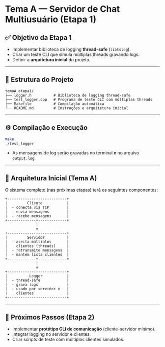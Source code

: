 # Tema A — Servidor de Chat Multiusuário (Etapa 1)

## ✅ Objetivo da Etapa 1
- Implementar biblioteca de logging **thread-safe** (`libtslog`).
- Criar um teste CLI que simula múltiplas threads gravando logs.
- Definir a **arquitetura inicial** do projeto.

---

## 📂 Estrutura do Projeto
```
temaA_etapa1/
├── logger.h          # Biblioteca de logging thread-safe
├── test_logger.cpp   # Programa de teste CLI com múltiplas threads
├── Makefile          # Compilação automática
└── README.md         # Instruções e arquitetura inicial
```

---

## ⚙️ Compilação e Execução
```bash
make
./test_logger
```

- As mensagens de log serão gravadas no terminal **e** no arquivo `output.log`.

---

## 🧩 Arquitetura Inicial (Tema A)
O sistema completo (nas próximas etapas) terá os seguintes componentes:

```
+---------------------------+
|         Cliente           |
|  - conecta via TCP        |
|  - envia mensagens        |
|  - recebe mensagens       |
+-------------+-------------+
              |
              v
+---------------------------+
|         Servidor          |
|  - aceita múltiplos       |
|    clientes (threads)     |
|  - retransmite mensagens  |
|  - mantém lista clientes  |
+-------------+-------------+
              |
              v
+---------------------------+
|          Logger           |
|  - thread-safe            |
|  - grava logs             |
|  - usado por servidor e   |
|    clientes               |
+---------------------------+
```

---

## 📌 Próximos Passos (Etapa 2)
- Implementar **protótipo CLI de comunicação** (cliente-servidor mínimo).
- Integrar logging no servidor e clientes.
- Criar scripts de teste com múltiplos clientes simulados.
